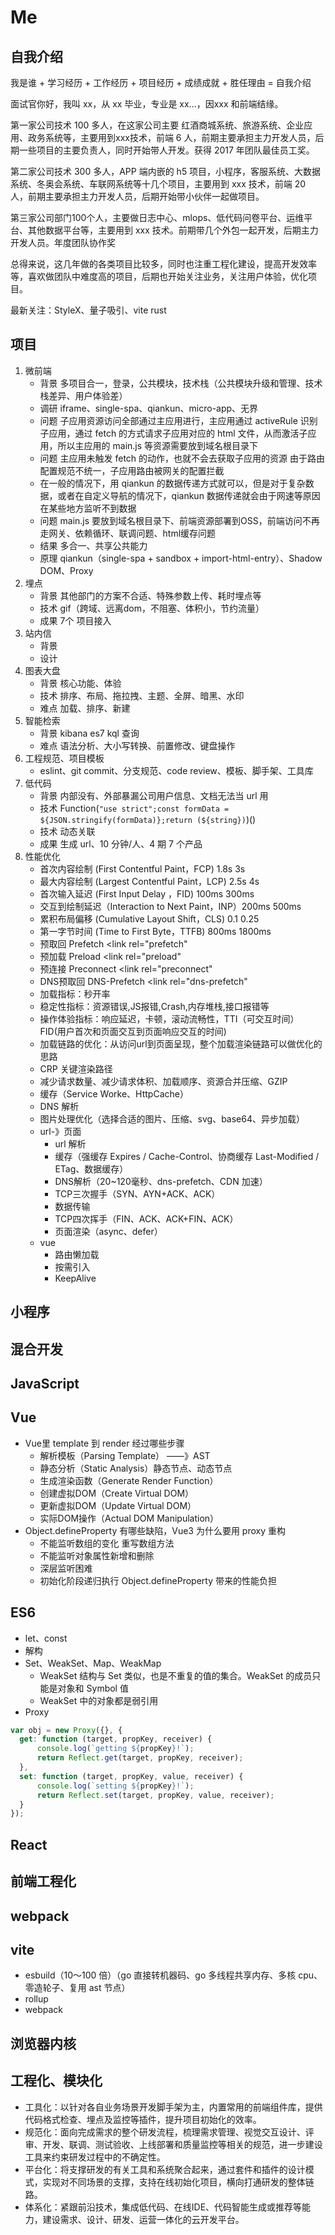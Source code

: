 # Me






## 自我介绍

我是谁 + 学习经历 + 工作经历 + 项目经历 + 成绩成就 + 胜任理由 = 自我介绍

面试官你好，我叫 xx，从 xx 毕业，专业是 xx...，因xxx 和前端结缘。

第一家公司技术 100 多人，在这家公司主要 红酒商城系统、旅游系统、企业应用、政务系统等，主要用到xxx技术，前端 6 人，前期主要承担主力开发人员，后期一些项目的主要负责人，同时开始带人开发。获得 2017 年团队最佳员工奖。

第二家公司技术 300 多人，APP 端内嵌的 h5 项目，小程序，客服系统、大数据系统、冬奥会系统、车联网系统等十几个项目，主要用到 xxx 技术，前端 20 人，前期主要承担主力开发人员，后期开始带小伙伴一起做项目。

第三家公司部门100个人，主要做日志中心、mlops、低代码问卷平台、运维平台、其他数据平台等，主要用到 xxx 技术。前期带几个外包一起开发，后期主力开发人员。年度团队协作奖

总得来说，这几年做的各类项目比较多，同时也注重工程化建设，提高开发效率等，喜欢做团队中难度高的项目，后期也开始关注业务，关注用户体验，优化项目。

最新关注：StyleX、量子吸引、vite rust

## 项目

1. 微前端
    - 背景 多项目合一，登录，公共模块，技术栈（公共模块升级和管理、技术栈差异、用户体验差）
    - 调研 iframe、single-spa、qiankun、micro-app、无界
    - 问题 子应用资源访问全部通过主应用进行，主应用通过 activeRule 识别子应用，通过 fetch 的方式请求子应用对应的 html 文件，从而激活子应用，所以主应用的 main.js 等资源需要放到域名根目录下
    - 问题 主应用未触发 fetch 的动作，也就不会去获取子应用的资源 由于路由配置规范不统一，子应用路由被网关的配置拦截
    - 在一般的情况下，用 qiankun 的数据传递方式就可以，但是对于复杂数据，或者在自定义导航的情况下，qiankun 数据传递就会由于网速等原因在某些地方监听不到数据
    - 问题 main.js 要放到域名根目录下、前端资源部署到OSS，前端访问不再走网关、依赖循环、联调问题、html缓存问题
    - 结果 多合一、共享公共能力
    - 原理 qiankun（single-spa + sandbox + import-html-entry）、Shadow DOM、Proxy
2. 埋点
   - 背景 其他部门的方案不合适、特殊参数上传、耗时埋点等
   - 技术 gif（跨域、远离dom，不阻塞、体积小，节约流量）
   - 成果 7个 项目接入
3. 站内信
   - 背景
   - 设计
4. 图表大盘
   - 背景 核心功能、体验
   - 技术 排序、布局、拖拉拽、主题、全屏、暗黑、水印
   - 难点 加载、排序、新建
5. 智能检索
   - 背景 kibana es7 kql 查询
   - 难点 语法分析、大小写转换、前置修改、键盘操作
6. 工程规范、项目模板
   - eslint、git commit、分支规范、code review、模板、脚手架、工具库
7. 低代码
   - 背景 内部没有、外部暴漏公司用户信息、文档无法当 url 用
   - 技术 Function(`"use strict";const formData = ${JSON.stringify(formData)};return (${string})`)()
   - 技术 动态关联
   - 成果 生成 url、10 分钟/人、4 期 7 个产品
8. 性能优化
   - 首次内容绘制 (First Contentful Paint，FCP) 1.8s 3s
   - 最大内容绘制 (Largest Contentful Paint，LCP) 2.5s 4s
   - 首次输入延迟 (First Input Delay ，FID) 100ms 300ms
   - 交互到绘制延迟（Interaction to Next Paint，INP）200ms 500ms
   - 累积布局偏移 (Cumulative Layout Shift，CLS) 0.1 0.25
   - 第一字节时间 (Time to First Byte，TTFB) 800ms 1800ms
   - 预取回 Prefetch <link rel="prefetch"
   - 预加载 Preload <link rel="preload"
   - 预连接 Preconnect <link rel="preconnect"
   - DNS预取回 DNS-Prefetch <link rel="dns-prefetch"
   - 加载指标：秒开率
   - 稳定性指标：资源错误,JS报错,Crash,内存堆栈,接口报错等
   - 操作体验指标：响应延迟，卡顿，滚动流畅性，TTI（可交互时间） FID(用户首次和页面交互到页面响应交互的时间)
   - 加载链路的优化：从访问url到页面呈现，整个加载渲染链路可以做优化的思路
   - CRP 关键渲染路径
   - 减少请求数量、减少请求体积、加载顺序、资源合并压缩、GZIP
   - 缓存（Service Worke、HttpCache）
   - DNS 解析
   - 图片处理优化（选择合适的图片、压缩、svg、base64、异步加载）
   - url-》页面
     - url 解析
     - 缓存（强缓存 Expires / Cache-Control、协商缓存 Last-Modified / ETag、数据缓存）
     - DNS解析（20~120毫秒、dns-prefetch、CDN 加速）
     - TCP三次握手（SYN、AYN+ACK、ACK）
     - 数据传输
     - TCP四次挥手（FIN、ACK、ACK+FIN、ACK）
     - 页面渲染（async、defer）
   - vue
     - 路由懒加载
     - 按需引入
     - KeepAlive

## 小程序

## 混合开发   

## JavaScript

## Vue

- Vue里 template 到 render 经过哪些步骤
  - 解析模板（Parsing Template） ——》AST
  - 静态分析（Static Analysis）静态节点、动态节点
  - 生成渲染函数（Generate Render Function）
  - 创建虚拟DOM（Create Virtual DOM）
  - 更新虚拟DOM（Update Virtual DOM）
  - 实际DOM操作（Actual DOM Manipulation）
- Object.defineProperty 有哪些缺陷，Vue3 为什么要用 proxy 重构
  - 不能监听数组的变化 重写数组方法
  - 不能监听对象属性新增和删除
  - 深层监听困难
  - 初始化阶段递归执行 Object.defineProperty 带来的性能负担

## ES6

- let、const
- 解构
- Set、WeakSet、Map、WeakMap
  - WeakSet 结构与 Set 类似，也是不重复的值的集合。WeakSet 的成员只能是对象和 Symbol 值
  - WeakSet 中的对象都是弱引用
- Proxy

```js
var obj = new Proxy({}, {
  get: function (target, propKey, receiver) {
      console.log(`getting ${propKey}!`);
      return Reflect.get(target, propKey, receiver);
  },
  set: function (target, propKey, value, receiver) {
      console.log(`setting ${propKey}!`);
      return Reflect.set(target, propKey, value, receiver);
  }
});
```

## React

## 前端工程化

## webpack

## vite

- esbuild（10～100 倍）（go 直接转机器码、go 多线程共享内存、多核 cpu、零造轮子、复用 ast 节点）
- rollup
- webpack

## 浏览器内核

## 工程化、模块化

- 工具化：以针对各自业务场景开发脚手架为主，内置常用的前端组件库，提供代码格式检查、埋点及监控等插件，提升项目初始化的效率。
- 规范化：面向完成需求的整个研发流程，梳理需求管理、视觉交互设计、评审、开发、联调、测试验收、上线部署和质量监控等相关的规范，进一步建设工具来约束研发过程中的不确定性。
- 平台化：将支撑研发的有关工具和系统聚合起来，通过套件和插件的设计模式，实现对不同场景的支撑，支持在线初始化项目，横向打通研发的整体链路。
- 体系化：紧跟前沿技术，集成低代码、在线IDE、代码智能生成或推荐等能力，建设需求、设计、研发、运营一体化的云开发平台。
